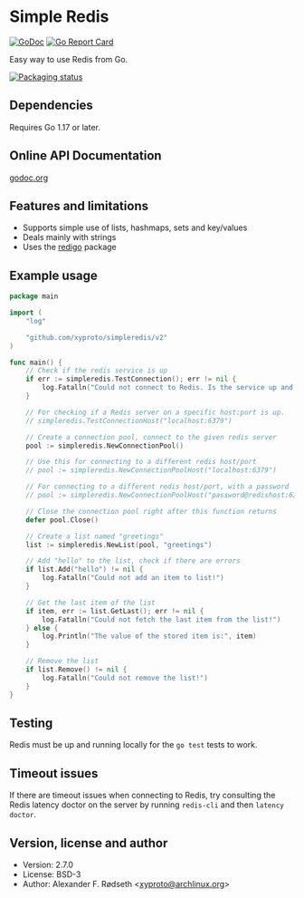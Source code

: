 Simple Redis
============

[![GoDoc](https://godoc.org/github.com/xyproto/simpleredis?status.svg)](http://godoc.org/github.com/xyproto/simpleredis)
[![Go Report Card](https://goreportcard.com/badge/github.com/xyproto/simpleredis)](https://goreportcard.com/report/github.com/xyproto/simpleredis)

Easy way to use Redis from Go.

[![Packaging status](https://repology.org/badge/vertical-allrepos/go:github-xyproto-simpleredis.svg)](https://repology.org/project/go:github-xyproto-simpleredis/versions)

Dependencies
------------

Requires Go 1.17 or later.

Online API Documentation
------------------------

[godoc.org](http://godoc.org/github.com/xyproto/simpleredis)


Features and limitations
------------------------

* Supports simple use of lists, hashmaps, sets and key/values
* Deals mainly with strings
* Uses the [redigo](https://github.com/gomodule/redigo) package


Example usage
-------------

~~~go
package main

import (
    "log"

    "github.com/xyproto/simpleredis/v2"
)

func main() {
    // Check if the redis service is up
    if err := simpleredis.TestConnection(); err != nil {
        log.Fatalln("Could not connect to Redis. Is the service up and running?")
    }

    // For checking if a Redis server on a specific host:port is up.
    // simpleredis.TestConnectionHost("localhost:6379")

    // Create a connection pool, connect to the given redis server
    pool := simpleredis.NewConnectionPool()

    // Use this for connecting to a different redis host/port
    // pool := simpleredis.NewConnectionPoolHost("localhost:6379")

    // For connecting to a different redis host/port, with a password
    // pool := simpleredis.NewConnectionPoolHost("password@redishost:6379")

    // Close the connection pool right after this function returns
    defer pool.Close()

    // Create a list named "greetings"
    list := simpleredis.NewList(pool, "greetings")

    // Add "hello" to the list, check if there are errors
    if list.Add("hello") != nil {
        log.Fatalln("Could not add an item to list!")
    }

    // Get the last item of the list
    if item, err := list.GetLast(); err != nil {
        log.Fatalln("Could not fetch the last item from the list!")
    } else {
        log.Println("The value of the stored item is:", item)
    }

    // Remove the list
    if list.Remove() != nil {
        log.Fatalln("Could not remove the list!")
    }
}
~~~

Testing
-------

Redis must be up and running locally for the `go test` tests to work.


Timeout issues
--------------

If there are timeout issues when connecting to Redis, try consulting the Redis latency doctor on the server by running `redis-cli` and then `latency doctor`.


Version, license and author
---------------------------

* Version: 2.7.0
* License: BSD-3
* Author: Alexander F. Rødseth &lt;xyproto@archlinux.org&gt;
